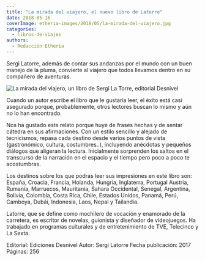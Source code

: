 ```yaml
---
title: "La mirada del viajero, el nuevo libro de Latorre"
date: 2018-05-16
coverImage: etheria-images/2018/05/la-mirada-del-viajero.jpg
categories: 
  - libros-de-viajes
authors: 
  - Redacción Etheria
---
```


Sergi Latorre, además de contar sus andanzas por el mundo con un buen manejo de la 
pluma, convierte al viajero que todos llevamos dentro en su compañero de aventuras. 

![La mirada del viajero, un libro de Sergi La Torre, editorial Desnivel](etheria-images/2018/05/la-mirada-del-viajero-683x1024.jpg "Un libro para grandes viajeros.")

Cuando un autor escribe el libro que le gustaría leer, el éxito está casi asegurado 
porque, probablemente, otros lectores buscan lo mismo y aún no lo han encontrado. 

Nos ha gustado este relato porque huye de frases hechas y de sentar cátedra en sus 
afirmaciones. Con un estilo sencillo y alejado de tecnicismos, repasa cada destino desde 
varios puntos de vista (gastronómico, cultura, costumbres..), incluyendo anécdotas y 
pequeños diálogos que aligeran la lectura. Inicialmente sorprenden los saltos en el 
transcurso de la narración en el espacio y el tiempo pero poco a poco te acostumbras. 

Los destinos sobre los que podrás leer sus impresiones en este libro son: España, 
Croacia, Francia, Holanda, Hungría, Inglaterra, Portugal Austria, Rumanía, Marruecos, 
Mauritania, Sahara Occidental, Senegal, Argentina, Bolivia, Colombia, Costa Rica, Chile, 
Estados Unidos, Panamá, Perú, Camboya, Dubái, Indonesia, Laos, Nepal y Tailandia. 

Latorre, que se define como mochilero de vocación y enamorado de la carretera, es 
escritor de novelas, guionista y diseñador de videojuegos. Ha trabajado en programas 
culturales y de entretenimiento de TVE, Telecinco y La Sexta. 

Editorial: Ediciones Desnivel Autor: Sergi Latorre Fecha publicación: 2017 Páginas: 256
